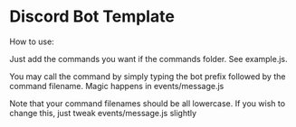 # Discord Bot Template
 
How to use:

Just add the commands you want if the commands folder.
See example.js.

You may call the command by simply typing the bot prefix followed by the command filename.
Magic happens in events/message.js

Note that your command filenames should be all lowercase.
If you wish to change this, just tweak events/message.js slightly

